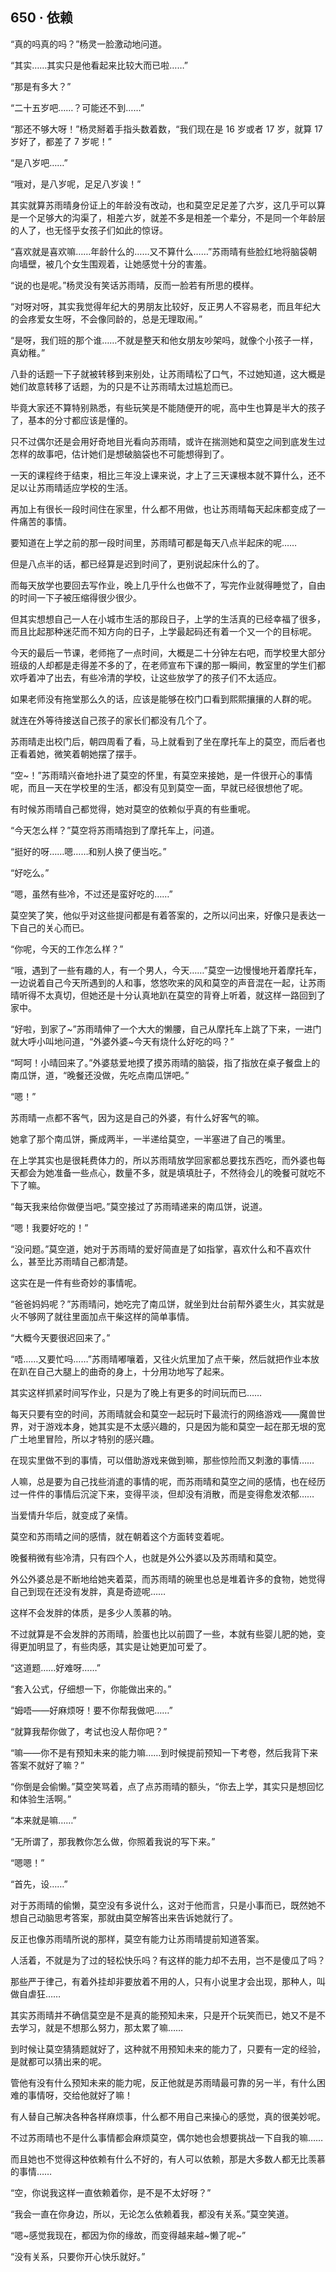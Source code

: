 ## 650 · 依赖

“真的吗真的吗？”杨灵一脸激动地问道。

“其实……其实只是他看起来比较大而已啦……”

“那是有多大？”

“二十五岁吧……？可能还不到……”

“那还不够大呀！”杨灵掰着手指头数着数，“我们现在是 16 岁或者 17 岁，就算 17 岁好了，都差了 7 岁呢！”

“是八岁吧……”

“哦对，是八岁呢，足足八岁诶！”

其实就算苏雨晴身份证上的年龄没有改动，也和莫空足足差了六岁，这几乎可以算是一个足够大的沟渠了，相差六岁，就差不多是相差一个辈分，不是同一个年龄层的人了，也无怪乎女孩子们如此的惊讶。

“喜欢就是喜欢嘛……年龄什么的……又不算什么……”苏雨晴有些脸红地将脑袋朝向墙壁，被几个女生围观着，让她感觉十分的害羞。

“说的也是呢。”杨灵没有笑话苏雨晴，反而一脸若有所思的模样。

“对呀对呀，其实我觉得年纪大的男朋友比较好，反正男人不容易老，而且年纪大的会疼爱女生呀，不会像同龄的，总是无理取闹。”

“是呀，我们班的那个谁……不就是整天和他女朋友吵架吗，就像个小孩子一样，真幼稚。”

八卦的话题一下子就被转移到来别处，让苏雨晴松了口气，不过她知道，这大概是她们故意转移了话题，为的只是不让苏雨晴太过尴尬而已。

毕竟大家还不算特别熟悉，有些玩笑是不能随便开的呢，高中生也算是半大的孩子了，基本的分寸都应该是懂的。

只不过偶尔还是会用好奇地目光看向苏雨晴，或许在揣测她和莫空之间到底发生过怎样的故事吧，估计她们是想破脑袋也不可能想得到了。

一天的课程终于结束，相比三年没上课来说，才上了三天课根本就不算什么，还不足以让苏雨晴适应学校的生活。

再加上有很长一段时间住在家里，什么都不用做，也让苏雨晴每天起床都变成了一件痛苦的事情。

要知道在上学之前的那一段时间里，苏雨晴可都是每天八点半起床的呢……

但是八点半的话，都已经算是迟到时间了，更别说起床什么的了。

而每天放学也要回去写作业，晚上几乎什么也做不了，写完作业就得睡觉了，自由的时间一下子被压缩得很少很少。

但其实想想自己一人在小城市生活的那段日子，上学的生活真的已经幸福了很多，而且比起那种迷茫而不知方向的日子，上学最起码还有着一个又一个的目标呢。

今天的最后一节课，老师拖了一点时间，大概是二十分钟左右吧，而学校里大部分班级的人却都是走得差不多的了，在老师宣布下课的那一瞬间，教室里的学生们都欢呼着冲了出去，有些冷清的学校，让这些放学了的孩子们不太适应。

如果老师没有拖堂那么久的话，应该是能够在校门口看到熙熙攘攘的人群的呢。

就连在外等待接送自己孩子的家长们都没有几个了。

苏雨晴走出校门后，朝四周看了看，马上就看到了坐在摩托车上的莫空，而后者也正看着她，微笑着朝她摆了摆手。

“空~！”苏雨晴兴奋地扑进了莫空的怀里，有莫空来接她，是一件很开心的事情呢，而且一天在学校里的生活，都没有见到莫空一面，早就已经很想他了呢。

有时候苏雨晴自己都觉得，她对莫空的依赖似乎真的有些重呢。

“今天怎么样？”莫空将苏雨晴抱到了摩托车上，问道。

“挺好的呀……嗯……和别人换了便当吃。”

“好吃么。”

“嗯，虽然有些冷，不过还是蛮好吃的……”

莫空笑了笑，他似乎对这些提问都是有着答案的，之所以问出来，好像只是表达一下自己的关心而已。

“你呢，今天的工作怎么样？”

“哦，遇到了一些有趣的人，有一个男人，今天……”莫空一边慢慢地开着摩托车，一边说着自己今天所遇到的人和事，悠悠吹来的风和莫空的声音混在一起，让苏雨晴听得不太真切，但她还是十分认真地趴在莫空的背脊上听着，就这样一路回到了家中。

“好啦，到家了~”苏雨晴伸了一个大大的懒腰，自己从摩托车上跳了下来，一进门就大呼小叫地问道，“外婆外婆~今天有烧什么好吃的吗？”

“呵呵！小晴回来了。”外婆慈爱地摸了摸苏雨晴的脑袋，指了指放在桌子餐盘上的南瓜饼，道，“晚餐还没做，先吃点南瓜饼吧。”

“嗯！”

苏雨晴一点都不客气，因为这是自己的外婆，有什么好客气的嘛。

她拿了那个南瓜饼，撕成两半，一半递给莫空，一半塞进了自己的嘴里。

在上学其实也是很耗费体力的，所以苏雨晴放学回家都总要找东西吃，而外婆也每天都会为她准备一些点心，数量不多，就是填填肚子，不然待会儿的晚餐可就吃不下了嘛。

“每天我来给你做便当吧。”莫空接过了苏雨晴递来的南瓜饼，说道。

“嗯！我要好吃的！”

“没问题。”莫空道，她对于苏雨晴的爱好简直是了如指掌，喜欢什么和不喜欢什么，甚至比苏雨晴自己都清楚。

这实在是一件有些奇妙的事情呢。

“爸爸妈妈呢？”苏雨晴问，她吃完了南瓜饼，就坐到灶台前帮外婆生火，其实就是火不够网了就往里面加点干柴这样的简单事情。

“大概今天要很迟回来了。”

“唔……又要忙吗……”苏雨晴嘟嚷着，又往火炕里加了点干柴，然后就把作业本放在趴在自己大腿上的曲奇的身上，十分用功地写了起来。

其实这样抓紧时间写作业，只是为了晚上有更多的时间玩而已……

每天只要有空的时间，苏雨晴就会和莫空一起玩时下最流行的网络游戏——魔兽世界，对于游戏本身，她其实是不太感兴趣的，只是因为能和莫空一起在那无垠的宽广土地里冒险，所以才特别的感兴趣。

在现实里做不到的事情，可以借助游戏来做到嘛，那些惊险而又刺激的事情……

人嘛，总是要为自己找些消遣的事情的呢，而苏雨晴和莫空之间的感情，也在经历过一件件的事情后沉淀下来，变得平淡，但却没有消散，而是变得愈发浓郁……

当爱情升华后，就变成了亲情。

莫空和苏雨晴之间的感情，就在朝着这个方面转变着呢。

晚餐稍微有些冷清，只有四个人，也就是外公外婆以及苏雨晴和莫空。

外公外婆总是不断地给她夹着菜，而苏雨晴的碗里也总是堆着许多的食物，她觉得自己到现在还没有发胖，真是奇迹呢……

这样不会发胖的体质，是多少人羡慕的呐。

不过就算是不会发胖的苏雨晴，脸蛋也比以前圆了一些，本就有些婴儿肥的她，变得更加明显了，有些肉感，其实是让她更加可爱了。

“这道题……好难呀……”

“套入公式，仔细想一下，你能做出来的。”

“姆唔——好麻烦呀！要不你帮我做吧……”

“就算我帮你做了，考试也没人帮你吧？”

“嘛——你不是有预知未来的能力嘛……到时候提前预知一下考卷，然后我背下来答案不就好了嘛？”

“你倒是会偷懒。”莫空笑骂着，点了点苏雨晴的额头，“你去上学，其实只是想回忆和体验生活啊。”

“本来就是嘛……”

“无所谓了，那我教你怎么做，你照着我说的写下来。”

“嗯嗯！”

“首先，设……”

对于苏雨晴的偷懒，莫空没有多说什么，这对于他而言，只是小事而已，既然她不想自己动脑思考答案，那就由莫空解答出来告诉她就行了。

反正也像苏雨晴所说的那样，莫空有能力让苏雨晴提前知道答案。

人活着，不就是为了过的轻松快乐吗？有这样的能力却不去用，岂不是傻瓜了吗？

那些严于律己，有着外挂却非要放着不用的人，只有小说里才会出现，那种人，叫做自虐狂……

其实苏雨晴并不确信莫空是不是真的能预知未来，只是开个玩笑而已，她又不是不去学习，就是不想那么努力，那太累了嘛……

到时候让莫空猜猜题就好了，这种就不用预知未来的能力了，只要有一定的经验，是就都可以猜出来的呢。

管他有没有什么预知未来的能力呢，反正他就是苏雨晴最可靠的另一半，有什么困难的事情呀，交给他就好了嘛！

有人替自己解决各种各样麻烦事，什么都不用自己来操心的感觉，真的很美妙呢。

不过苏雨晴也不是什么事情都会麻烦莫空，偶尔她也会想要挑战一下自我的嘛……

而且她也不觉得这种依赖有什么不好的，有人可以依赖，那是大多数人都无比羡慕的事情……

“空，你说我这样一直依赖着你，是不是不太好呀？”

“我会一直在你身边，所以，无论怎么依赖着我，都没有关系。”莫空笑道。

“嗯~感觉我现在，都因为你的缘故，而变得越来越~懒了呢~”

“没有关系，只要你开心快乐就好。”
